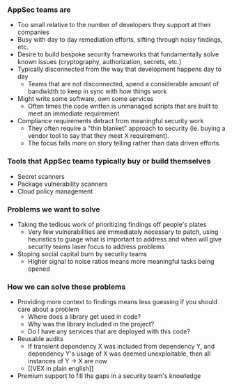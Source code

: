 ### AppSec teams are
- Too small relative to the number of developers they support at their companies
- Busy with day to day remediation efforts, sifting through noisy findings, etc. 
- Desire to build bespoke security frameworks that fundamentally solve known issues (cryptography, authorization, secrets, etc.)
- Typically disconnected from the way that development happens day to day
	- Teams that are not disconnected, spend a considerable amount of bandwidth to keep in sync with how things work
- Might write some software, own some services
	- Often times the code written is unmanaged scripts that are built to meet an immediate requirement
- Compliance requirements detract from meaningful security work
	- They often require a "thin blanket" approach to security (ie. buying a vendor tool to say that they meet X requirement).
	- The focus falls more on story telling rather than data driven efforts.

### Tools that AppSec teams typically buy or build themselves
- Secret scanners
- Package vulnerability scanners
- Cloud policy management

### Problems we want to solve
- Taking the tedious work of prioritizing findings off people's plates
	- Very few vulnerabilities are immediately necessary to patch, using heuristics to guage what is important to address and when will give security teams laser focus to address problems
- Stoping social capital burn by security teams
	- Higher signal to noise ratios means more meaningful tasks being opened

### How we can solve these problems
- Providing more context to findings means less guessing if you should care about a problem
	- Where does a library get used in code?
	- Why was the library included in the project?
	- Do I have any services that are deployed with this code?
- Reusable audits
	- If transient dependency X was included from dependency Y, and dependency Y's usage of X was deemed unexploitable, then all instances of Y -> X are now 
	- [[VEX in plain english]]
- Premium support to fill the gaps in a security team's knowledge
